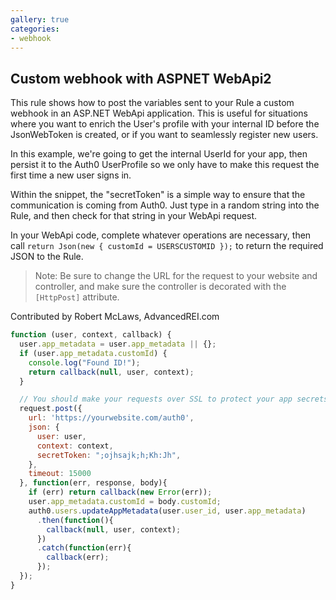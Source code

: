```yaml
---
gallery: true
categories:
- webhook
---
```

## Custom webhook with ASPNET WebApi2

This rule shows how to post the variables sent to your Rule a custom webhook in an ASP.NET WebApi application. This is useful for situations where you want to enrich the User's profile with your internal ID before the JsonWebToken is created, or if you want to seamlessly register new users.

In this example, we're going to get the internal UserId for your app, then persist it to the Auth0 UserProfile so we only have to make this request the first time a new user signs in.

Within the snippet, the "secretToken" is a simple way to ensure that the communication is coming from Auth0. Just type in a random string into the Rule, and then check for that string in your WebApi request.

In your WebApi code, complete whatever operations are necessary, then call `return Json(new { customId = USERSCUSTOMID });` to return the required JSON to the Rule.

> Note: Be sure to change the URL for the request to your website and controller, and make sure the controller is decorated with the `[HttpPost]` attribute.

Contributed by Robert McLaws, AdvancedREI.com

```js
function (user, context, callback) {
  user.app_metadata = user.app_metadata || {};
  if (user.app_metadata.customId) {
    console.log("Found ID!");
    return callback(null, user, context);
  }

  // You should make your requests over SSL to protect your app secrets.
  request.post({
    url: 'https://yourwebsite.com/auth0',
    json: {
      user: user,
      context: context,
      secretToken: ";ojhsajk;h;Kh:Jh",
    },
    timeout: 15000
  }, function(err, response, body){
    if (err) return callback(new Error(err));
    user.app_metadata.customId = body.customId;
    auth0.users.updateAppMetadata(user.user_id, user.app_metadata)
      .then(function(){
        callback(null, user, context);
      })
      .catch(function(err){
        callback(err);
      });
  });
}
```

